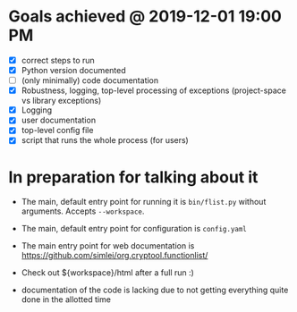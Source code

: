 # Goals achieved @ 2019-12-01 19:00 PM

- [x] correct steps to run
- [x] Python version documented
- [ ] (only minimally) code documentation
- [x] Robustness, logging, top-level processing of exceptions (project-space vs library exceptions)
- [x] Logging
- [x] user documentation
- [x] top-level config file
- [x] script that runs the whole process (for users)

# In preparation for talking about it

- The main, default entry point for running it is `bin/flist.py` without arguments. Accepts `--workspace`.
- The main, default entry point for configuration is `config.yaml`
- The main entry point for web documentation is https://github.com/simlei/org.cryptool.functionlist/
- Check out ${workspace}/html after a full run :)

- documentation of the code is lacking due to not getting everything quite done in the allotted time
